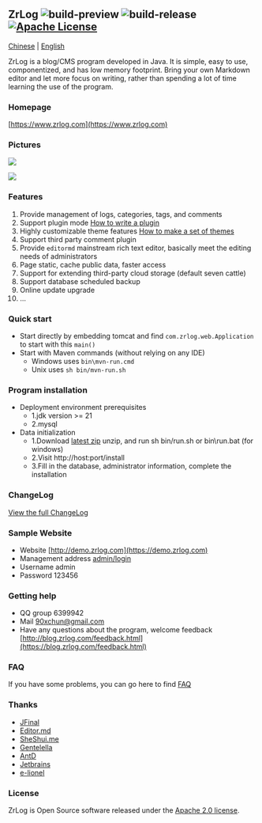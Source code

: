 ## ZrLog ![build-preview](https://github.com/94fzb/zrlog/actions/workflows/build-preview-packge.yml/badge.svg) ![build-release](https://github.com/94fzb/zrlog/actions/workflows/build-release-packge.yml/badge.svg) [![Apache License](http://img.shields.io/badge/license-apache2-orange.svg?style=flat)](http://www.apache.org/licenses/LICENSE-2.0)

[Chinese](README.md) | [English](README.en-us.md)

ZrLog is a blog/CMS program developed in Java. It is simple, easy to use, componentized, and has low memory footprint.
Bring your own Markdown editor and let more focus on writing, rather than spending a lot of time learning the use of the
program.

### Homepage

[https://www.zrlog.com](https://www.zrlog.com)

### Pictures

![](https://www.zrlog.com/assets/screenprint/post-detail.png)

![](https://www.zrlog.com/assets/screenprint/article-edit.png)

### Features

1. Provide management of logs, categories, tags, and comments
2. Support plugin mode [How to write a plugin](https://blog.zrlog.com/zrlog-plugin-dev.html)
3. Highly customizable theme features [How to make a set of themes](https://blog.zrlog.com/ake-theme-for-zrlog.html)
4. Support third party comment plugin
5. Provide `editormd` mainstream rich text editor, basically meet the editing needs of administrators
6. Page static, cache public data, faster access
7. Support for extending third-party cloud storage (default seven cattle)
8. Support database scheduled backup
9. Online update upgrade<br/>
10. ...

### Quick start

- Start directly by embedding tomcat and find `com.zrlog.web.Application` to start with this `main()`
- Start with Maven commands (without relying on any IDE)
    - Windows uses `bin\mvn-run.cmd`
    - Unix uses `sh bin/mvn-run.sh`

### Program installation

- Deployment environment prerequisites
    - 1.jdk version >= 21
    - 2.mysql
- Data initialization
    - 1.Download [latest zip](https://dl.zrlog.com/release/zrlog.zip) unzip, and run sh bin/run.sh or bin\run.bat (for windows)
    - 2.Visit http://host:port/install
    - 3.Fill in the database, administrator information, complete the installation

### ChangeLog

[View the full ChangeLog](https://www.zrlog.com/changelog/index.html?ref=md)

### Sample Website

* Website [http://demo.zrlog.com](https://demo.zrlog.com)
* Management address [admin/login](https://demo.zrlog.com/admin/login)
* Username admin
* Password 123456

### Getting help

* QQ group 6399942
* Mail 90xchun@gmail.com
* Have any questions about the program, welcome
  feedback [http://blog.zrlog.com/feedback.html](https://blog.zrlog.com/feedback.html)

### FAQ

If you have some problems, you can go here to find [FAQ](https://blog.zrlog.com/faq-collect.html)

### Thanks

* [JFinal](https://jfinal.com)
* [Editor.md](https://pandao.github.io/editor.md/)
* [SheShui.me](http://sheshui.me)
* [Gentelella](https://github.com/puikinsh/gentelella)
* [AntD](https://ant.design)
* [Jetbrains](https://www.jetbrains.com/)
* [e-lionel](http://www.e-lionel.com)

### License

ZrLog is Open Source software released under the [Apache 2.0 license](https://www.apache.org/licenses/LICENSE-2.0.html).

